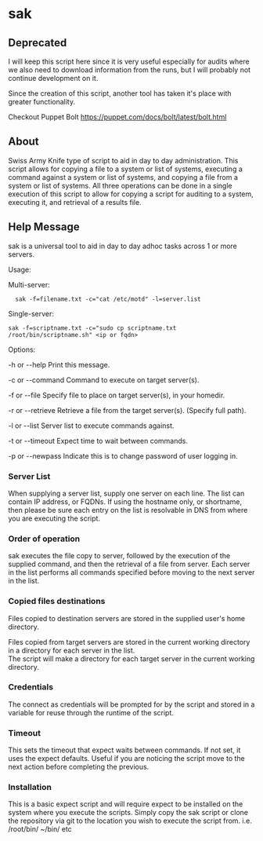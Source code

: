 # sak

## Deprecated
I will keep this script here since it is very useful especially for audits where we also need to download information from the runs, but I will probably not continue development on it.

Since the creation of this script, another tool has taken it's place with greater functionality.

Checkout Puppet Bolt 
https://puppet.com/docs/bolt/latest/bolt.html


## About
Swiss Army Knife type of script to aid in day to day administration.  This script allows for copying a file to a system or list of systems, executing a command against a system or list of systems, and copying a file from a system or list of systems.  All three operations can be done in a single execution of this script to allow for copying a script for auditing to a system, executing it, and retrieval of a results file.

## Help Message
sak is a universal tool to aid in day to day adhoc tasks across 1 or more servers.

Usage:

  Multi-server:
  
      sak -f=filename.txt -c="cat /etc/motd" -l=server.list
      
  Single-server:
  
    sak -f=scriptname.txt -c="sudo cp scriptname.txt /root/bin/scriptname.sh" <ip or fqdn>
    
    
Options:

  -h or --help          Print this message.
  
  -c or --command       Command to execute on target server(s).
  
  -f or --file          Specify file to place on target server(s), in your homedir.
  
  -r or --retrieve      Retrieve a file from the target server(s).  (Specify full path).
  
  -l or --list          Server list to execute commands against.

  -t or --timeout       Expect time to wait between commands.  

  -p or --newpass       Indicate this is to change password of user logging in.


### Server List
When supplying a server list, supply one server on each line.  The list can contain IP address, or FQDNs.  If using the hostname only, or shortname, then please be sure each entry on the list is resolvable in DNS from where you are executing the script.

### Order of operation
sak executes the file copy to server, followed by the execution of the supplied command, and then the retrieval of a file from server.  Each server in the list performs all commands specified before moving to the next server in the list.  

### Copied files destinations
Files copied to destination servers are stored in the supplied user's home directory.

Files copied from target servers are stored in the current working directory in a directory for each server in the list.  
The script will make a directory for each target server in the current working directory.

### Credentials
The connect as credentials will be prompted for by the script and stored in a variable for reuse through the runtime of the script.

### Timeout
This sets the timeout that expect waits between commands.  If not set, it uses the expect defaults.  Useful if you are noticing the script move to the next action before completing the previous.

### Installation
This is a basic expect script and will require expect to be installed on the system where you execute the scripts.  Simply copy the sak script or clone the repository via git to the location you wish to execute the script from.  i.e. /root/bin/  ~/bin/ etc


